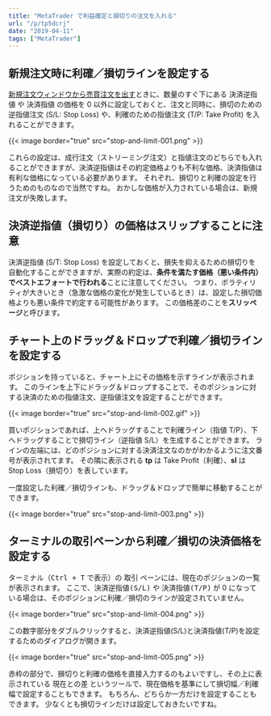 ```yaml
---
title: "MetaTrader で利益確定と損切りの注文を入れる"
url: "/p/tp5dcrj"
date: "2019-04-11"
tags: ["MetaTrader"]
---
```


新規注文時に利確／損切ラインを設定する
----

[新規注文ウィンドウから売買注文を出す](/p/mpq5zks)ときに、数量のすぐ下にある <samp>決済逆指値</samp> や <samp>決済指値</samp> の価格を 0 以外に設定しておくと、注文と同時に、損切のための逆指値注文 (S/L: Stop Loss) や、利確のための指値注文 (T/P: Take Profit) を入れることができます。

{{< image border="true" src="stop-and-limit-001.png" >}}

これらの設定は、成行注文（ストリーミング注文）と指値注文のどちらでも入れることができますが、決済逆指値はその約定価格よりも不利な価格、決済指値は有利な価格になっている必要があります。
それぞれ、損切りと利確の設定を行うためのものなので当然ですね。
おかしな価格が入力されている場合は、新規注文が失敗します。


決済逆指値（損切り）の価格はスリップすることに注意
----

決済逆指値 (S/T: Stop Loss) を設定しておくと、損失を抑えるための損切りを自動化することができますが、実際の約定は、**条件を満たす価格（悪い条件内）でベストエフォートで行われる**ことに注意してください。
つまり、ボラティリティが大きいとき（急激な価格の変化が発生しているとき）は、設定した損切価格よりも悪い条件で約定する可能性があります。
この価格差のことを**スリッページ**と呼びます。


チャート上のドラッグ＆ドロップで利確／損切ラインを設定する
----

ポジションを持っていると、チャート上にその価格を示すラインが表示されます。
このラインを上下にドラッグ＆ドロップすることで、そのポジションに対する決済のための指値注文、逆指値注文を設定することができます。

{{< image border="true" src="stop-and-limit-002.gif" >}}

買いポジションであれば、上へドラッグすることで利確ライン（指値 T/P）、下へドラッグすることで損切ライン（逆指値 S/L）を生成することができます。
ラインの左端には、どのポジションに対する決済注文なのかがわかるように注文番号が表示されてます。
その隣に表示される **tp** は Take Profit（利確）、**sl** は Stop Loss（損切り）を表しています。

一度設定した利確／損切ラインも、ドラッグ＆ドロップで簡単に移動することができます。

{{< image border="true" src="stop-and-limit-003.png" >}}


ターミナルの取引ペーンから利確／損切の決済価格を設定する
----

ターミナル（<kbd>Ctrl + T</kbd> で表示）の <samp>取引</samp> ペーンには、現在のポジションの一覧が表示されます。
ここで、<samp>決済逆指値(S/L)</samp> や <samp>決済指値(T/P)</samp> が 0 になっている場合は、そのポジションに利確／損切のラインが設定されていません。

{{< image border="true" src="stop-and-limit-004.png" >}}

この数字部分をダブルクリックすると、決済逆指値(S/L)と決済指値(T/P)を設定するためのダイアログが開きます。

{{< image border="true" src="stop-and-limit-005.png" >}}

赤枠の部分で、損切りと利確の価格を直接入力するのもよいですし、その上に表示されている <samp>現在との差</samp> というツールで、現在価格を基準にして損切幅／利確幅で設定することもできます。
もちろん、どちらか一方だけを設定することもできます。
少なくとも損切ラインだけは設定しておきたいですね。

